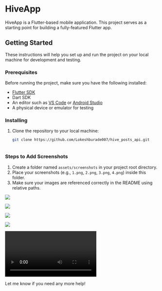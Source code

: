 # HiveApp

HiveApp is a Flutter-based mobile application. This project serves as a starting point for building a fully-featured Flutter app.

## Getting Started

These instructions will help you set up and run the project on your local machine for development and testing.

### Prerequisites

Before running the project, make sure you have the following installed:

- [Flutter SDK](https://docs.flutter.dev/get-started/install)
- Dart SDK
- An editor such as [VS Code](https://code.visualstudio.com/) or [Android Studio](https://developer.android.com/studio)
- A physical device or emulator for testing

### Installing

1. Clone the repository to your local machine:

   ```bash
   git clone https://github.com/Lokeshburade007/hive_posts_api.git



### Steps to Add Screenshots
1. Create a folder named `assets/screenshots` in your project root directory.
2. Place your screenshots (e.g., `1.png`, `2.png`, `3.png`, `4.png`) inside this folder.
3. Make sure your images are referenced correctly in the README using relative paths.

![](C:\Users\lokes\AndroidStudioProjects\hiveapp\assets\screenshots\1.png)

![](C:\Users\lokes\AndroidStudioProjects\hiveapp\assets\screenshots\2.png)

![](C:\Users\lokes\AndroidStudioProjects\hiveapp\assets\screenshots\3.png)

![](C:\Users\lokes\AndroidStudioProjects\hiveapp\assets\screenshots\4.png)

![](C:\Users\lokes\AndroidStudioProjects\hiveapp\assets\screenshots\1.mp4)

Let me know if you need any more help!

